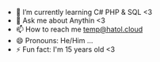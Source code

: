 - 🌱 I’m currently learning C# PHP & SQL <3 
- 💬 Ask me about Anythin <3 
- 📫 How to reach me temp@hatol.cloud 
- 😄 Pronouns: He/Him ...
- ⚡ Fun fact: I'm 15 years old <3
<!--
**stoHatol/stoHatol** is a ✨ _special_ ✨ repository because its `README.md` (this file) appears on your GitHub profile.

Here are some ideas to get you started:


-->

